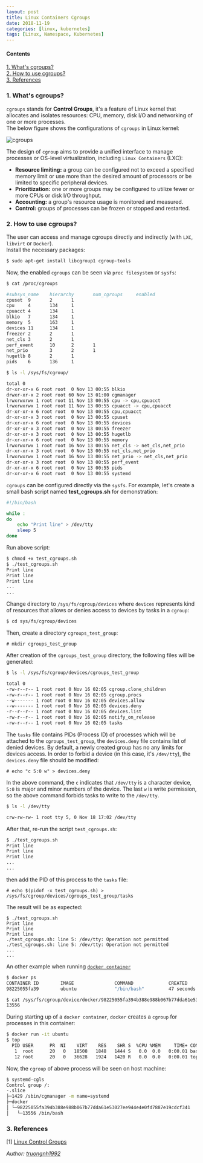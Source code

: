 ```yaml
---
layout: post
title: Linux Containers Cgroups
date: 2018-11-19
categories: [linux, kubernetes]
tags: [Linux, Namespace, Kubernetes]
---
```


#### Contents

<!-- MarkdownTOC -->
[1. What's cgroups?](#-what-is-cgroups)  
[2. How to use cgroups?](#-how-to-use-cgroups)  
[3. References](#-references)   
<!-- /MarkdownTOC -->

<a name="-what-is-cgroups"><a/>
### 1. What's cgroups?

`cgroups` stands for **Control Groups**, it's a feature of Linux kernel that allocates and isolates resources: CPU, memory, disk I/O and networking of one or more processes.  
The below figure shows the configurations of `cgroups` in Linux kernel:

![cgroups](/static/img/LXC/cgroups-kernel.PNG)

The design of `cgroup` aims to provide a unified interface to manage processes or OS-level virtualization, including `Linux Containers` (LXC):  
* **Resource limiting:** a group can be configured not to exceed a specified memory limit or use more than the desired amount of processors or be limited to specific peripheral devices. 
* **Prioritization:**  one or more groups may be configured to utilize fewer or more CPUs or disk I/O throughput. 
* **Accounting:** a group's resource usage is monitored and measured.  
* **Control:** groups of processes can be frozen or stopped and restarted.  

<a name="-how-to-use-cgroups"><a/>
### 2. How to use cgroups?

The user can access and manage cgroups directly and indirectly (with `LXC`, `libvirt` or `Docker`).  
Install the necessary packages:
```sh
$ sudo apt-get install libcgroup1 cgroup-tools
```
Now, the enabled `cgroups` can be seen via `proc filesystem` or `sysfs`:
```sh
$ cat /proc/cgroups

#subsys_name    hierarchy       num_cgroups     enabled
cpuset  9       2       1
cpu     4       134     1
cpuacct 4       134     1
blkio   7       134     1
memory  5       163     1
devices 11      134     1
freezer 2       2       1
net_cls 3       2       1
perf_event      10      2       1
net_prio        3       2       1
hugetlb 8       2       1
pids    6       136     1

$ ls -l /sys/fs/cgroup/

total 0
dr-xr-xr-x 6 root root  0 Nov 13 00:55 blkio
drwxr-xr-x 2 root root 60 Nov 13 01:00 cgmanager
lrwxrwxrwx 1 root root 11 Nov 13 00:55 cpu -> cpu,cpuacct
lrwxrwxrwx 1 root root 11 Nov 13 00:55 cpuacct -> cpu,cpuacct
dr-xr-xr-x 6 root root  0 Nov 13 00:55 cpu,cpuacct
dr-xr-xr-x 3 root root  0 Nov 13 00:55 cpuset
dr-xr-xr-x 6 root root  0 Nov 13 00:55 devices
dr-xr-xr-x 3 root root  0 Nov 13 00:55 freezer
dr-xr-xr-x 3 root root  0 Nov 13 00:55 hugetlb
dr-xr-xr-x 6 root root  0 Nov 13 00:55 memory
lrwxrwxrwx 1 root root 16 Nov 13 00:55 net_cls -> net_cls,net_prio
dr-xr-xr-x 3 root root  0 Nov 13 00:55 net_cls,net_prio
lrwxrwxrwx 1 root root 16 Nov 13 00:55 net_prio -> net_cls,net_prio
dr-xr-xr-x 3 root root  0 Nov 13 00:55 perf_event
dr-xr-xr-x 6 root root  0 Nov 13 00:55 pids
dr-xr-xr-x 6 root root  0 Nov 13 00:55 systemd
```
`cgroups` can be configured directly via the `sysfs`. For example, let's create a small bash script named **test_cgroups.sh** for demonstration:
```sh
#!/bin/bash

while :
do
    echo "Print line" > /dev/tty
    sleep 5
done
```
Run above script:
```sh
$ chmod +x test_cgroups.sh
$ ./test_cgroups.sh
Print line
Print line
Print line
...
...
```
Change directory to `/sys/fs/cgroup/devices` where `devices` represents kind of resources that allows or denies access to devices by tasks in a `cgroup`:
```sh
$ cd sys/fs/cgroup/devices
```
Then, create a directory `cgroups_test_group`:
```
# mkdir cgroups_test_group
```
After creation of the `cgroups_test_group` directory, the following files will be generated:
```sh
$ ls -l /sys/fs/cgroup/devices/cgroups_test_group

total 0
-rw-r--r-- 1 root root 0 Nov 16 02:05 cgroup.clone_children
-rw-r--r-- 1 root root 0 Nov 16 02:05 cgroup.procs
--w------- 1 root root 0 Nov 16 02:05 devices.allow
--w------- 1 root root 0 Nov 16 02:05 devices.deny
-r--r--r-- 1 root root 0 Nov 16 02:05 devices.list
-rw-r--r-- 1 root root 0 Nov 16 02:05 notify_on_release
-rw-r--r-- 1 root root 0 Nov 16 02:05 tasks
```
The `tasks` file contains PIDs (Process ID) of processes which will be attached to the `cgroups_test_group`, the `devices.deny` file contains list of denied devices. By default, a newly created group has no any limits for devices access. In order to forbid a device (in this case, it's `/dev/tty`), the `devices.deny` file should be modified:
```
# echo "c 5:0 w" > devices.deny
```
In the above command, the `c` indicates that `/dev/tty` is a character device, `5:0` is major and minor numbers of the device. The last `w` is write permission, so the above command forbids tasks to write to the `/dev/tty`.
```sh
$ ls -l /dev/tty

crw-rw-rw- 1 root tty 5, 0 Nov 18 17:02 /dev/tty
```
After that, re-run the script `test_cgroups.sh`:
```sh
$ ./test_cgroups.sh
Print line
Print line
Print line
...
...
```
then add the PID of this process to the `tasks` file:
```
# echo $(pidof -x test_cgroups.sh) > /sys/fs/cgroup/devices/cgroups_test_group/tasks
```
The result will be as expected:
```
$ ./test_cgroups.sh
Print line
Print line
Print line
./test_cgroups.sh: line 5: /dev/tty: Operation not permitted
./test_cgroups.sh: line 5: /dev/tty: Operation not permitted
...
...
```
An other example when running [`docker container`](https://www.docker.com/resources/what-container)
```sh
$ docker ps
CONTAINER ID        IMAGE               COMMAND             CREATED             STATUS              PORTS
98225055fa39        ubuntu              "/bin/bash"         47 seconds ago      Up 30 seconds

$ cat /sys/fs/cgroup/device/docker/98225055fa394b388e988b067b77dda61e53027ee944e4e0fd7887e19cdcf341/tasks
13556
```
During starting up of a `docker container`, `docker` creates a `cgroup` for processes in this container:
```sh
$ docker run -it ubuntu
$ top
  PID USER      PR  NI    VIRT    RES    SHR S  %CPU %MEM     TIME+ COMMAND
   1  root      20   0   18508   1848   1444 S   0.0  0.0   0:00.01 bash
   12 root      20   0   36628   1924   1420 R   0.0  0.0   0:00.01 top
```
Now, the `cgroup` of above process will be seen on host machine:
```sh
$ systemd-cgls
Control group /:
-.slice
├─1429 /sbin/cgmanager -m name=systemd
├─docker
│ └─98225055fa394b388e988b067b77dda61e53027ee944e4e0fd7887e19cdcf341
│   └─13556 /bin/bash
```

<a name="-references"><a/>
### 3. References
[1] [Linux Control Groups](https://www.linuxjournal.com/content/everything-you-need-know-about-linux-containers-part-i-linux-control-groups-and-process)


*Author: [truongnh1992](https://github.com/truongnh1992)*